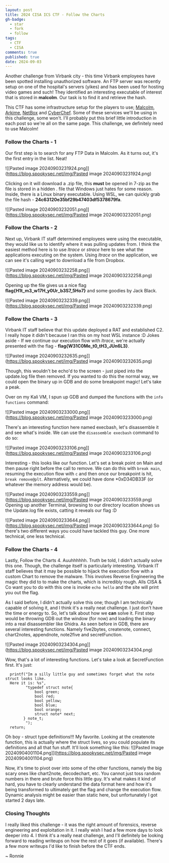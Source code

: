 ```yaml
---
layout: post
title: 2024 CISA ICS CTF - Follow the Charts
gh-badge:
  - star
  - fork
  - follow
tags:
  - CTF
  - CISA
comments: true
published: true
date: 2024-09-03
---
```

Another challenge from Virbank city - this time Virbank employees have been spotted installing unauthorized software. An FTP server was recently setup on one of the hospital's servers (yikes) and has been used for hosting video games and such! They identified an interesting executable of interest that is stored in **malcolm**.  Our task is to find it and retrieve the hash.

This CTF has some infrastructure setup for the players to use; [Malcolm](https://github.com/cisagov/Malcolm), [Arkime](https://arkime.com/), [NetBox](https://github.com/netbox-community/netbox) and [CyberChef](https://github.com/gchq/CyberChef). Some of these services we'll be using in this challenge, some won't. I'll probably put this brief little introduction in each post so we're all on the same page. This challenge, we definitely need to use Malcolm!

### Follow the Charts - 1
Our first step is to search for any FTP Data in Malcolm. As it turns out, it's the first entry in the list. Neat!

![[Pasted image 20240903231924.png]](https://blog.spookysec.net/img/Pasted image 20240903231924.png)

Clicking on it will download a .zip file, this **must** be opened in 7-zip as the file is stored in a hidden . file that Windows just hates for some reason. Inside, there is a Linux binary executable. Using WSL, we can quickly grab the file hash - **24c63120e35bf29b47403df5378679fa**.

![[Pasted image 20240903232051.png]](https://blog.spookysec.net/img/Pasted image 20240903232051.png)

### Follow the Charts - 2
Next up, Virbank IT staff determined employees were using the executable, they would like us to identify where it was pulling updates from. I think the easiest method here is to use *ltrace* or *strace* here to see what the applications executing on the system. Using *ltrace* on the application, we can see it's calling wget to download a file from Dropbox. 

![[Pasted image 20240903232258.png]](https://blog.spookysec.net/img/Pasted image 20240903232258.png)

Opening up the file gives us a nice flag **flag{H1t_m3_w17H_y0Ur_b3S7_5Ho7}** and some goodies by Jack Black.

![[Pasted image 20240903232339.png]](https://blog.spookysec.net/img/Pasted image 20240903232339.png)

### Follow the Charts - 3
Virbank IT staff believe that this update deployed a RAT and established C2. I really hope it didn't because I ran this on my host WSL instance :D Jokes aside - If we continue our execution flow with *ltrace*, we're actually presented with the flag - **flag{W31C0Me_t0_tH3_JUn6L3}**.

![[Pasted image 20240903232635.png]](https://blog.spookysec.net/img/Pasted image 20240903232635.png)

Though, this wouldn't be echo'd to the screen - just piped into the update.log file then removed. If you wanted to do this the normal way, we could open the binary up in GDB and do some breakpoint magic! Let's take a peak.

Over on my Kali VM, I spun up GDB and dumped the functions with the ``info functions`` command:

![[Pasted image 20240903233000.png]](https://blog.spookysec.net/img/Pasted image 20240903233000.png)

There's an interesting function here named execbash, let's disassemble it and see what's inside. We can use the ``disassemble execbash`` command to do so:

![[Pasted image 20240903233106.png]](https://blog.spookysec.net/img/Pasted image 20240903233106.png)

Interesting - this looks like our function. Let's set a break point on Main and then pause right before the call to remove. We can do this with ``break main``, resuming the execution flow with ``c`` and then once our breakpoint is hit, ``break remove@plt``. Alternatively, we could have done \*0xD34DB33F (or whatever the memory address would be).

![[Pasted image 20240903233559.png]](https://blog.spookysec.net/img/Pasted image 20240903233559.png)
Opening up another Terminal, browsing to our directory location shows us the Update.log file exists, catting it reveals our flag :D

![[Pasted image 20240903233644.png]](https://blog.spookysec.net/img/Pasted image 20240903233644.png)
So there's two different ways you could have tackled this guy. One more technical, one less technical.
### Follow the Charts - 4
Lastly, Follow the Charts 4. Auuhhhhhh. Truth be told, I didn't actually solve this one. Though, the challenge itself is particularly interesting. Virbank IT staff believes that it may be possible to hijack the execution flow with a custom Chart to remove the malware. This involves Reverse Engineering the magic they did to to make the charts, which is incredibly rough. Alls CISA & Co want you to do with this one is invoke ``echo hello`` and the site will print you out the flag.

As I said before, I didn't actually solve this one; though I am technically capable of solving it, and I think it's a really neat challenge. I just don't have the time or energy to. So, let's talk about how we **can** solve it. First step would be throwing GDB out the window (for now) and loading the binary into a real disassembler like Ghidra. As seen before in GDB, there are several interesting functions. Namely five2bytes, createnote, connect, chart2notes, appendnote, note2five and secretFunction.

![[Pasted image 20240903234304.png]](https://blog.spookysec.net/img/Pasted image 20240903234304.png)

Wow, that's a lot of interesting functions.  Let's take a look at SecretFunction first. It's just:

```
  printf("Im a silly little guy and sometimes forget what the note struct looks like.
  Here it is: %s",
         "typedef struct note{
	         bool green;
	         bool red;
	         bool yellow;
	         bool blue;
	         bool orange;
	         struct note* next;
		} note_t;
         ");
  return;
```

Oh boy - struct type definitions!!! My favorite. Looking at the createnote function, this is actually where the struct lives, so you could populate its definitions and all that fun stuff. It'll look something like this:
![[Pasted image 20240904001104.png]](https://blog.spookysec.net/img/Pasted image 20240904001104.png)

Now, it's time to pivot over into some of the other functions, namely the big scary ones like chart2note, decodechart, etc. You cannot just toss random numbers in there and brute force this little guy. It's what makes it kind of hard, you have to clearly understand the data format here and how it's being transformed to ultimately get the flag and change the execution flow. Dynamic analysis might be easier than static here, but unfortunately I got started 2 days late. 

### Closing Thoughts
I really liked this challenge - it was the right amount of forensics, reverse engineering and exploitation in it. I really wish I had a few more days to look deeper into 4. I think it's a really neat challenge, and I'll definitely be looking forward to reading writeups on how the rest of it goes (if available). There's a few more writeups I'd like to finish before the CTF ends.

~ Ronnie
